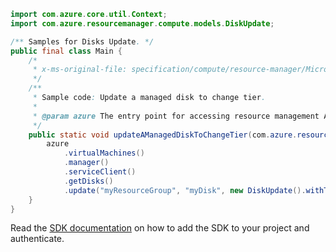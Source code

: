 ```java
import com.azure.core.util.Context;
import com.azure.resourcemanager.compute.models.DiskUpdate;

/** Samples for Disks Update. */
public final class Main {
    /*
     * x-ms-original-file: specification/compute/resource-manager/Microsoft.Compute/stable/2021-12-01/examples/UpdateAManagedDiskToChangeTier.json
     */
    /**
     * Sample code: Update a managed disk to change tier.
     *
     * @param azure The entry point for accessing resource management APIs in Azure.
     */
    public static void updateAManagedDiskToChangeTier(com.azure.resourcemanager.AzureResourceManager azure) {
        azure
            .virtualMachines()
            .manager()
            .serviceClient()
            .getDisks()
            .update("myResourceGroup", "myDisk", new DiskUpdate().withTier("P30"), Context.NONE);
    }
}
```

Read the [SDK documentation](https://github.com/Azure/azure-sdk-for-java/blob/azure-resourcemanager_2.15.0/sdk/resourcemanager/azure-resourcemanager/README.md) on how to add the SDK to your project and authenticate.
